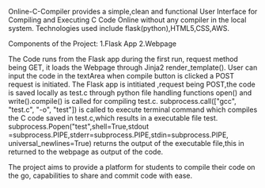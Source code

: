 Online-C-Compiler provides a simple,clean and functional User Interface for Compiling and Executing C Code Online without 
any compiler in the local system.
Technologies used include flask(python),HTML5,CSS,AWS.

Components of the Project:
1.Flask App
2.Webpage

The Code runs from the Flask app during the first run, request method being GET, it loads the Webpage through Jinja2
render_template().
User can input the code in the textArea when compile button is clicked a POST request is initiated.
The Flask app is intitiated ,request being POST,the code is saved locally as test.c through python file handling functions open() and write().compile() is called for compiling test.c.
subprocess.call(["gcc", "test.c", "-o", "test"]) is called to execute terminal command which compiles the C code saved in test.c,which results in a executable file test.
subprocess.Popen("test",shell=True,stdout =subprocess.PIPE,stderr=subprocess.PIPE,stdin=subprocess.PIPE,
universal_newlines=True) returns the output of the executable file,this in returned to the webpage as output of the code.

The project aims to provide a platform for students to compile their code on the go, capabilities to share and commit
code with ease.
